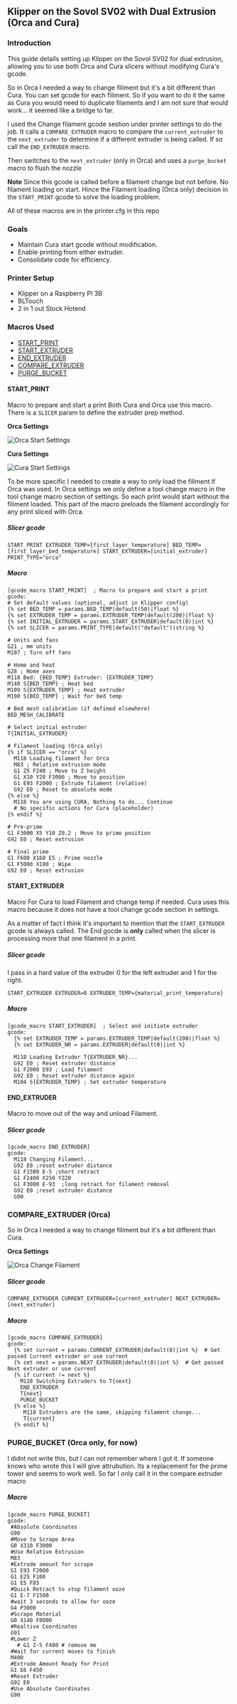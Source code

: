 Klipper on the Sovol SV02 with Dual Extrusion (Orca and Cura)
-------------------------------------------------------------

### Introduction

This guide details setting up Klipper on the Sovol SV02 for dual extrusion, allowing you to use both Orca and Cura slicers without modifying Cura's gcode.

So in Orca I needed a way to change filiment but it's a bit different than Cura. You can set gcode for each filiment. So if you want to do it the same as Cura you would need to duplicate filaments and I am not sure that would work... it seemed like a bridge to far. 

I used the Change filament gcode sestion under printer settings to do the job. It calls a `COMPARE_EXTRUDER` macro to compare the `current_extruder` to the `next_extruder` to determine if a different extruder is being called. If so call the `END_EXTRUDER` macro. 

Then switches to the `next_extruder` (only in Orca) and uses a `purge_bucket` macro to flush the nozzle

**Note** Since this gcode is called before a filament change but not before.  No filament loading on start. Hince the Filament loading (Orca only) decision in the `START_PRINT` gcode to solve the loading problem.

All of these macros are in the printer.cfg in this repo

### Goals

-   Maintain Cura start gcode without modification.
-   Enable printing from either extruder.
-   Consolidate code for efficiency.


###  Printer Setup

-   Klipper on a Raspberry PI 3B
-   BLTouch
-   2 in 1 out Stock Hotend


### Macros Used
- [START_PRINT](#start_print)
- [START_EXTRUDER](#start_extruder)
- [END_EXTRUDER](#end_extruder)
- [COMPARE_EXTRUDER](#compare_extruder-orca)
- [PURGE_BUCKET](#purge_bucket-orca-only-for-now)

#### START_PRINT 

Macro to prepare and start a print
Both Cura and Orca use this macro. There is a `SLICER` param to define the extruder prep method.

**Orca Settings** 

![Orca Start Settings](_images/start-orca.png)

**Cura Settings**

![Cura Start Settings](_images/start-orca.png)

To be more specific I needed to create a way to only load the filiment if Orca was used. In Orca settings we only define a tool change macro in the tool change macro section of settings. So each print would start without the filiment loaded. This part of the macro preloads the filament accordingly for any print sliced with Orca. 


##### Slicer gcode
```
START_PRINT EXTRUDER_TEMP=[first_layer_temperature] BED_TEMP=[first_layer_bed_temperature] START_EXTRUDER=[initial_extruder]  PRINT_TYPE="orca" 
```

##### Macro

```
[gcode_macro START_PRINT]  ; Macro to prepare and start a print
gcode:
# Set default values (optional, adjust in Klipper config)
{% set BED_TEMP = params.BED_TEMP|default(50)|float %}
{% set EXTRUDER_TEMP = params.EXTRUDER_TEMP|default(200)|float %}
{% set INITIAL_EXTRUDER = params.START_EXTRUDER|default(0)|int %}
{% set SLICER = params.PRINT_TYPE|default("default")|string %}

# Units and fans
G21 ; mm units
M107 ; Turn off fans

# Home and heat
G28 ; Home axes
M118 Bed: {BED_TEMP} Extruder: {EXTRUDER_TEMP}
M140 S{BED_TEMP} ; Heat bed
M109 S{EXTRUDER_TEMP} ; Heat extruder
M190 S{BED_TEMP} ; Wait for bed temp

# Bed mesh calibration (if defined elsewhere)
BED_MESH_CALIBRATE

# Select initial extruder
T{INITIAL_EXTRUDER}

# Filament loading (Orca only)
{% if SLICER == "orca" %}
  M118 Loading filament for Orca
  M83 ; Relative extrusion mode
  G1 Z5 F240 ; Move to Z height
  G1 X10 Y20 F3000 ; Move to position
  G1 E93 F2000 ; Extrude filament (relative)
  G92 E0 ; Reset to absolute mode
{% else %}
  M118 You are using CURA, Nothing to do... Continue
  # No specific actions for Cura (placeholder)
{% endif %}

# Pre-prime
G1 F3000 X5 Y10 Z0.2 ; Move to prime position
G92 E0 ; Reset extrusion

# Final prime
G1 F600 X160 E5 ; Prime nozzle
G1 F5000 X180 ; Wipe
G92 E0 ; Reset extrusion
```  

#### START_EXTRUDER
Macro For Cura to load Filament and change temp if needed. Cura uses this macro because it does not have a tool change gcode section in settings. 

As a matter of fact I think it's important to mention that the `START_EXTRUDER` gcode is always called. The End gocde is **only** called when the slicer is processing more that one filament in a print.

##### Slicer gcode
I pass in a hard value of the extruder 0 for the left extruder and 1 for the right. 
```
START_EXTRUDER EXTRUDER=0 EXTRUDER_TEMP={material_print_temperature}
```

##### Macro
```
[gcode_macro START_EXTRUDER]  ; Select and initiate extruder
gcode:
  {% set EXTRUDER_TEMP = params.EXTRUDER_TEMP|default(200)|float %} 
  {% set EXTRUDER_NR = params.EXTRUDER|default(0)|int %}  

  M118 Loading Extruder T{EXTRUDER_NR}...
  G92 E0 ; Reset extruder distance
  G1 F2000 E93 ; Load filament
  G92 E0 ; Reset extruder distance again
  M104 S{EXTRUDER_TEMP} ; Set extruder temperature
  ```
#### END_EXTRUDER
Macro to move out of the way and unload Filament.

##### Slicer gcode
```
[gcode_macro END_EXTRUDER]
gcode:
  M118 Changing Filament...
  G92 E0 ;reset extruder distance
  G1 F1500 E-5 ;short retract
  G1 F2400 X250 Y220
  G1 F3000 E-93  ;long retract for filament removal
  G92 E0 ;reset extruder distance
  G90
  ```

### COMPARE_EXTRUDER (Orca)
So in Orca I needed a way to change filiment but it's a bit different than Cura.

**Orca Settings**

![Orca Change Filament](_images/change-orca.png)

##### Slicer gcode
```
COMPARE_EXTRUDER CURRENT_EXTRUDER=[current_extruder] NEXT_EXTRUDER=[next_extruder]
```

##### Macro
```
[gcode_macro COMPARE_EXTRUDER]
gcode:
  {% set current = params.CURRENT_EXTRUDER|default(0)|int %}  # Get passed Current extruder or use current
  {% set next = params.NEXT_EXTRUDER|default(0)|int %}  # Get passed Next extruder or use current
  {% if current != next %}
    M118 Switching Extruders to T{next}
    END_EXTRUDER
    T{next}
    PURGE_BUCKET
  {% else %}
     M118 Extruders are the same, skipping filament change... 
     T{current}
  {% endif %}
  ```


### PURGE_BUCKET (Orca only, for now)

I didnt not write this, but I can not remember where I got it. If someone knows who wrote this I will give attrubution. Its a replacement for the prime tower and seems to work well. So far I only call it in the compare extruder macro

##### Macro

```
[gcode_macro PURGE_BUCKET]
gcode:
 #Absolute Coordinates
 G90
 #Move to Scrape Area
 G0 X310 F3000
 #Use Relative Extrusion
 M83
 #Extrude amount for scrape
 G1 E93 F2000
 G1 E25 F100
 G1 E5 F85
 #Quick Retract to stop filament ooze
 G1 E-7 F1500
 #wait 3 seconds to allow for ooze
 G4 P3000
 #Scrape Material
 G0 X140 F8000
 #Realtive Coordinates
 G91
 #Lower Z
   # G1 Z-5 F480 # remove me
 #Wait for current moves to finish
 M400 
 #Extrude Amount Ready for Print
 G1 E6 F450
 #Reset Extruder
 G92 E0
 #Use Absolute Coordinates
 G90

```
